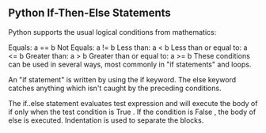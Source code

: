 Python If-Then-Else Statements
-------------------------------

Python supports the usual logical conditions from mathematics:

Equals: a == b
Not Equals: a != b
Less than: a < b
Less than or equal to: a <= b
Greater than: a > b
Greater than or equal to: a >= b
These conditions can be used in several ways, most commonly in "if statements" and loops.

An "if statement" is written by using the if keyword.
The else keyword catches anything which isn't caught by the preceding conditions.

The if..else statement evaluates test expression and will execute the body of if only when the test condition is True . If the condition is False , the body of else is executed. Indentation is used to separate the blocks.
